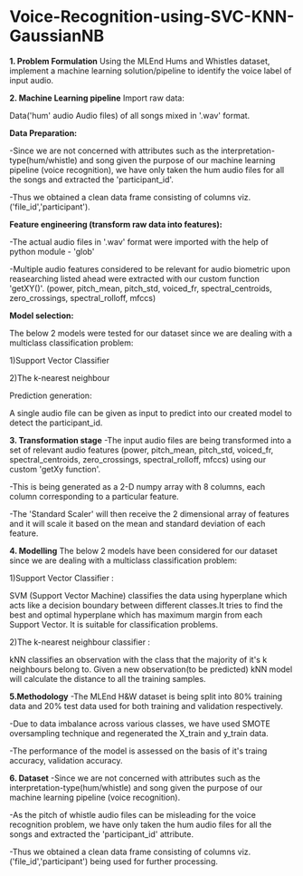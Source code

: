 # Voice-Recognition-using-SVC-KNN-GaussianNB


**1. Problem Formulation**
Using the MLEnd Hums and Whistles dataset, implement a machine learning solution/pipeline to identify the voice label of input audio.

**2. Machine Learning pipeline**
Import raw data:

Data('hum' audio Audio files) of all songs mixed in '.wav' format.

**Data Preparation:**

-Since we are not concerned with attributes such as the interpretation-type(hum/whistle) and song given the purpose of our machine learning pipeline (voice recognition), we have only taken the hum audio files for all the songs and extracted the 'participant_id'.

-Thus we obtained a clean data frame consisting of columns viz. ('file_id','participant').

**Feature engineering (transform raw data into features):**

-The actual audio files in '.wav' format were imported with the help of python module - 'glob'

-Multiple audio features considered to be relevant for audio biometric upon reasearching listed ahead were extracted with our custom function 'getXY()'. (power, pitch_mean, pitch_std, voiced_fr, spectral_centroids, zero_crossings, spectral_rolloff, mfccs)

**Model selection:**

The below 2 models were tested for our dataset since we are dealing with a multiclass classification problem:

1)Support Vector Classifier

2)The k-nearest neighbour

Prediction generation:

A single audio file can be given as input to predict into our created model to detect the participant_id.

**3. Transformation stage**
-The input audio files are being transformed into a set of relevant audio features (power, pitch_mean, pitch_std, voiced_fr, spectral_centroids, zero_crossings, spectral_rolloff, mfccs) using our custom 'getXy function'.

-This is being generated as a 2-D numpy array with 8 columns, each column corresponding to a particular feature.

-The 'Standard Scaler' will then receive the 2 dimensional array of features and it will scale it based on the mean and standard deviation of each feature.

**4. Modelling**
The below 2 models have been considered for our dataset since we are dealing with a multiclass classification problem:

1)Support Vector Classifier :

SVM (Support Vector Machine) classifies the data using hyperplane which acts like a decision boundary between different classes.It tries to find the best and optimal hyperplane which has maximum margin from each Support Vector. It is suitable for classification problems.

2)The k-nearest neighbour classifier :

kNN classifies an observation with the class that the majority of it's k neighbours belong to. Given a new observation(to be predicted) kNN model will calculate the distance to all the training samples.

**5.Methodology**
-The MLEnd H&W dataset is being split into 80% training data and 20% test data used for both training and validation respectively.

-Due to data imbalance across various classes, we have used SMOTE oversampling technique and regenerated the X_train and y_train data.

-The performance of the model is assessed on the basis of it's traing accuracy, validation accuracy.

**6. Dataset**
-Since we are not concerned with attributes such as the interpretation-type(hum/whistle) and song given the purpose of our machine learning pipeline (voice recognition).

-As the pitch of whistle audio files can be misleading for the voice recognition problem, we have only taken the hum audio files for all the songs and extracted the 'participant_id' attribute.

-Thus we obtained a clean data frame consisting of columns viz. ('file_id','participant') being used for further processing.
